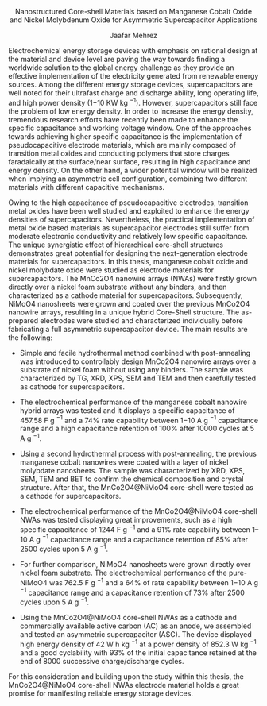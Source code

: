 <p align="center">Nanostructured Core-shell Materials based on Manganese Cobalt Oxide and Nickel Molybdenum Oxide for Asymmetric Supercapacitor Applications</p> 

<p align="center">Jaafar Mehrez</p>

Electrochemical energy storage devices with emphasis on rational design at the material and device level are paving the way towards finding a worldwide solution to the global energy challenge as they provide an effective implementation of the electricity generated from renewable energy sources. Among the different energy storage devices, supercapacitors are well noted for their ultrafast charge and discharge ability, long operating life, and high power density (1−10 KW kg $^{−1}$). However, supercapacitors still face the problem of low energy density. In order to increase the energy density, tremendous research efforts have recently been made to enhance the specific capacitance and working voltage window. One of the approaches towards achieving higher specific capacitance is the implementation of pseudocapacitive electrode materials, which are mainly composed of transition metal oxides and conducting polymers that store charges faradaically at the surface/near surface, resulting in high capacitance and energy density. On the other hand, a wider potential window will be realized when implying an asymmetric cell configuration, combining two different materials with different capacitive mechanisms.

Owing to the high capacitance of pseudocapacitive electrodes, transition metal oxides have been well studied and exploited to enhance the energy densities of supercapacitors. Nevertheless, the practical implementation of metal oxide based materials as supercapacitor electrodes still suffer from moderate electronic conductivity and relatively low specific capacitance. The unique synergistic effect of hierarchical core-shell structures demonstrates great potential for designing the next-generation electrode materials for supercapacitors. In this thesis, manganese cobalt oxide and nickel molybdate oxide were studied as electrode materials for supercapacitors. The MnCo2O4 nanowire arrays (NWAs) were firstly grown directly over a nickel foam substrate without any binders, and then characterized as a cathode material for supercapacitors. Subsequently, NiMoO4 nanosheets were grown and coated over the previous MnCo2O4 nanowire arrays, resulting in a unique hybrid Core-Shell structure. The as-prepared electrodes were studied and characterized individually before fabricating a full asymmetric supercapacitor device. The main results are the following:

- Simple and facile hydrothermal method combined with post-annealing was introduced to controllably design MnCo2O4 nanowire arrays over a substrate of nickel foam without using any binders. The sample was characterized by TG, XRD, XPS, SEM and TEM and then carefully tested as cathode for supercapacitors.
- The electrochemical performance of the manganese cobalt nanowire hybrid arrays was tested and it displays a specific capacitance of 457.58 F g $^{−1}$ and a 74% rate capability between 1−10 A g $^{−1}$ capacitance range and a high capacitance retention of 100% after 10000 cycles at 5 A g $^{−1}$.
- Using a second hydrothermal process with post-annealing, the previous manganese cobalt nanowires were coated with a layer of nickel molybdate nanosheets. The sample was characterized by XRD, XPS, SEM, TEM and BET to confirm the chemical composition and crystal structure. After that, the MnCo2O4@NiMoO4 core-shell were tested as a cathode for supercapacitors.

- The electrochemical performance of the MnCo2O4@NiMoO4 core-shell NWAs was tested displaying great improvements, such as a high specific capacitance of 1244 F g $^{−1}$ and a 91% rate capability between 1–10 A g $^{−1}$ capacitance range and a capacitance retention of 85% after 2500 cycles upon 5 A g $^{−1}$.
- For further comparison, NiMoO4 nanosheets were grown directly over nickel foam substrate. The electrochemical performance of the pure-NiMoO4 was 762.5 F g $^{−1}$ and a 64% of rate capability between 1−10 A g $^{−1}$ capacitance range and a capacitance retention of 73% after 2500 cycles upon 5 A g $^{−1}$.
- Using the MnCo2O4@NiMoO4 core-shell NWAs as a cathode and commercially available active carbon (AC) as an anode, we assembled and tested an asymmetric supercapacitor (ASC). The device displayed high energy density of 42 W h kg $^{−1}$ at a power density of 852.3 W kg $^{−1}$ and a good cyclability with 93% of the initial capacitance retained at the end of 8000 successive charge/discharge cycles.

For this consideration and building upon the study within this thesis, the MnCo2O4@NiMoO4 core-shell NWAs electrode material holds a great promise for manifesting reliable energy storage devices. 
